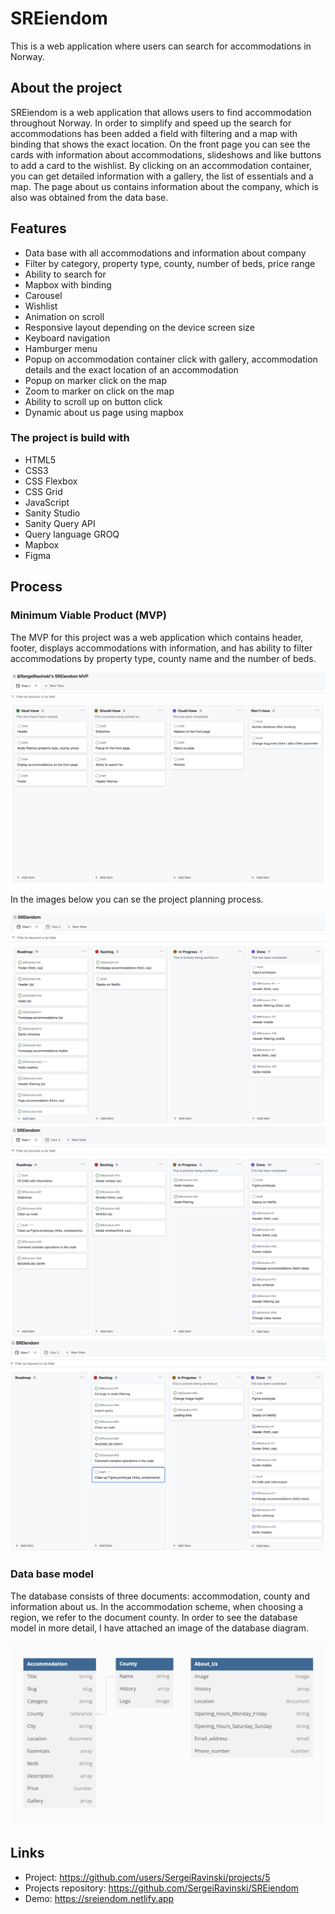 # SREiendom

This is a web application where users can search for accommodations in Norway.

## About the project

SREiendom is a web application that allows users to find accommodation throughout Norway. In order to simplify and speed up the search for accommodations has been added a field with filtering and a map with binding that shows the exact location. On the front page you can see the cards with information about accommodations, slideshows and like buttons to add a card to the wishlist. By clicking on an accommodation container, you can get detailed information with a gallery, the list of essentials and a map. The page about us contains information about the company, which is also was obtained from the data base.

## Features

- Data base with all accommodations and information about company
- Filter by category, property type, county, number of beds, price range
- Ability to search for
- Mapbox with binding
- Carousel
- Wishlist
- Animation on scroll
- Responsive layout depending on the device screen size
- Keyboard navigation
- Hamburger menu
- Popup on accommodation container click with gallery, accommodation details and the exact location of an accommodation
- Popup on marker click on the map
- Zoom to marker on click on the map
- Ability to scroll up on button click
- Dynamic about us page using mapbox

### The project is build with

- HTML5
- CSS3
- CSS Flexbox
- CSS Grid
- JavaScript
- Sanity Studio
- Sanity Query API 
- Query language GROQ
- Mapbox
- Figma

## Process
### Minimum Viable Product (MVP)

The MVP for this project was a web application which contains header, footer, displays accommodations with information, and has ability to filter accommodations by property type, county name and the number of beds. 

![MVP](/_app/assets/images/mvp.jpeg)

In the images below you can se the project planning process.

![Screenshot of the GitHub project](/_app/assets/images/github_project_first.jpeg)
![Screenshot of the GitHub project](/_app/assets/images/github_project_second.jpeg)
![Screenshot of the GitHub project](/_app/assets/images/github_project_third.jpeg)

### Data base model

The database consists of three documents: accommodation, county and information about us. In the accommodation scheme, when choosing a region, we refer to the document county. In order to see the database model in more detail, I have attached an image of the database diagram.

![Data base model](/_app/assets/images/data_base_model.jpeg)

## Links

- Project: https://github.com/users/SergeiRavinski/projects/5
- Projects repository: https://github.com/SergeiRavinski/SREiendom
- Demo: https://sreiendom.netlify.app